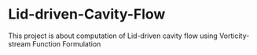 # Lid-driven-Cavity-Flow
This project is about computation of Lid-driven cavity flow using Vorticity-stream Function Formulation
